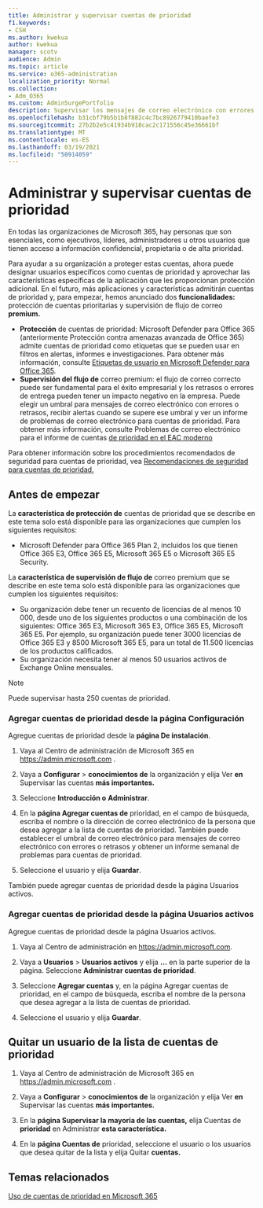 ```yaml
---
title: Administrar y supervisar cuentas de prioridad
f1.keywords:
- CSH
ms.author: kwekua
author: kwekua
manager: scotv
audience: Admin
ms.topic: article
ms.service: o365-administration
localization_priority: Normal
ms.collection:
- Adm_O365
ms.custom: AdminSurgePortfolio
description: Supervisar los mensajes de correo electrónico con errores y retrasos enviados a o desde cuentas que tienen un alto impacto empresarial.
ms.openlocfilehash: b31cbf79b5b1b8f882c4c7bc8926779410baefe3
ms.sourcegitcommit: 27b2b2e5c41934b918cac2c171556c45e36661bf
ms.translationtype: MT
ms.contentlocale: es-ES
ms.lasthandoff: 03/19/2021
ms.locfileid: "50914059"
---
```

# <a name="manage-and-monitor-priority-accounts"></a>Administrar y supervisar cuentas de prioridad

En todas las organizaciones de Microsoft 365, hay personas que son esenciales, como ejecutivos, líderes, administradores u otros usuarios que tienen acceso a información confidencial, propietaria o de alta prioridad.

Para ayudar a su organización a proteger estas cuentas, ahora puede designar usuarios específicos como cuentas de prioridad y aprovechar las características específicas de la aplicación que les proporcionan protección adicional. En el futuro, más aplicaciones y características admitirán cuentas de prioridad y, para empezar, hemos anunciado dos **funcionalidades:** protección de cuentas prioritarias y supervisión de flujo de correo **premium.**

- **Protección** de cuentas de prioridad: Microsoft Defender para Office 365 (anteriormente Protección contra amenazas avanzada de Office 365) admite cuentas de prioridad como etiquetas que se pueden usar en filtros en alertas, informes e investigaciones. Para obtener más información, consulte [Etiquetas de usuario en Microsoft Defender para Office 365](../../security/office-365-security/user-tags.md).
- **Supervisión del flujo de** correo premium: el flujo de correo correcto puede ser fundamental para el éxito empresarial y los retrasos o errores de entrega pueden tener un impacto negativo en la empresa. Puede elegir un umbral para mensajes de correo electrónico con errores o retrasos, recibir alertas cuando se supere ese umbral y ver un informe de problemas de correo electrónico para cuentas de prioridad. Para obtener más información, consulte Problemas de correo electrónico para el informe de cuentas [de prioridad en el EAC moderno](/exchange/monitoring/mail-flow-reports/mfr-email-issues-for-priority-accounts-report)

Para obtener información sobre los procedimientos recomendados de seguridad para cuentas de prioridad, vea [Recomendaciones de seguridad para cuentas de prioridad.](../../security/office-365-security/security-recommendations-for-priority-accounts.md)

## <a name="before-you-begin"></a>Antes de empezar

La **característica de protección de** cuentas de prioridad que se describe en este tema solo está disponible para las organizaciones que cumplen los siguientes requisitos:

- Microsoft Defender para Office 365 Plan 2, incluidos los que tienen Office 365 E3, Office 365 E5, Microsoft 365 E5 o Microsoft 365 E5 Security.

La **característica de supervisión de flujo de** correo premium que se describe en este tema solo está disponible para las organizaciones que cumplen los siguientes requisitos:

- Su organización debe tener un recuento de licencias de al menos 10 000, desde uno de los siguientes productos o una combinación de los siguientes: Office 365 E3, Microsoft 365 E3, Office 365 E5, Microsoft 365 E5. Por ejemplo, su organización puede tener 3000 licencias de Office 365 E3 y 8500 Microsoft 365 E5, para un total de 11.500 licencias de los productos calificados.
- Su organización necesita tener al menos 50 usuarios activos de Exchange Online mensuales.

> [!NOTE]
> Puede supervisar hasta 250 cuentas de prioridad.

### <a name="add-priority-accounts-from-the-setup-page"></a>Agregar cuentas de prioridad desde la página Configuración

Agregue cuentas de prioridad desde la **página De instalación**.

1. Vaya al Centro de administración de Microsoft 365 en <a href="https://go.microsoft.com/fwlink/p/?linkid=2024339" target="_blank">https://admin.microsoft.com</a> .

2. Vaya a **Configurar**  >  **conocimientos de** la organización y elija Ver **en** Supervisar las cuentas **más importantes.**

3. Seleccione **Introducción o** **Administrar**.

4. En la **página Agregar cuentas de** prioridad, en el campo de búsqueda, escriba el nombre o la dirección de correo electrónico de la persona que desea agregar a la lista de cuentas de prioridad. También puede establecer el umbral de correo electrónico para mensajes de correo electrónico con errores o retrasos y obtener un informe semanal de problemas para cuentas de prioridad.

5. Seleccione el usuario y elija **Guardar**.

También puede agregar cuentas de prioridad desde la página Usuarios activos.

### <a name="add-priority-accounts-from-active-users-page"></a>Agregar cuentas de prioridad desde la página Usuarios activos

Agregue cuentas de prioridad desde la página Usuarios activos.

1. Vaya al Centro de administración en <a href="https://go.microsoft.com/fwlink/p/?linkid=2024339" target="_blank">https://admin.microsoft.com</a>.

2. Vaya a **Usuarios**  >  **Usuarios activos** y elija **...** en la parte superior de la página. Seleccione **Administrar cuentas de prioridad**.

3. Seleccione **Agregar cuentas** y, en la página Agregar cuentas de prioridad, en el campo de búsqueda, escriba el nombre de la persona que desea agregar a la lista de cuentas de prioridad. 

4. Seleccione el usuario y elija **Guardar**.

## <a name="remove-a-user-from-the-priority-accounts-list"></a>Quitar un usuario de la lista de cuentas de prioridad

1. Vaya al Centro de administración de Microsoft 365 en <a href="https://go.microsoft.com/fwlink/p/?linkid=2024339" target="_blank">https://admin.microsoft.com</a> .

2. Vaya a **Configurar**  >  **conocimientos de** la organización y elija Ver **en** Supervisar las cuentas **más importantes.**

3. En la **página Supervisar la mayoría de las cuentas,** elija Cuentas de **prioridad** en Administrar **esta característica.**

4. En la **página Cuentas de** prioridad, seleccione el usuario o los usuarios que desea quitar de la lista y elija Quitar **cuentas.**

## <a name="related-topics"></a>Temas relacionados

[Uso de cuentas de prioridad en Microsoft 365](https://techcommunity.microsoft.com/t5/microsoft-365-blog/using-priority-accounts-in-microsoft-365/ba-p/1873314)